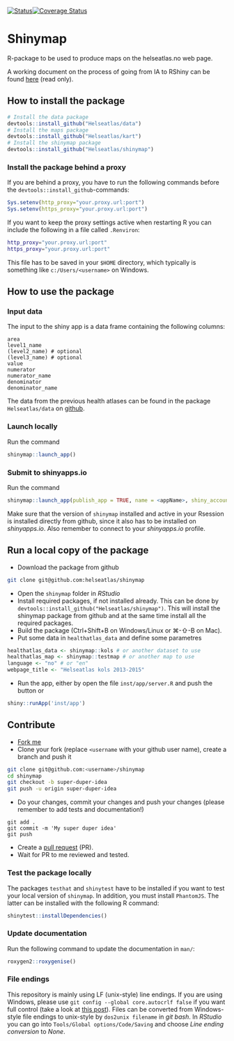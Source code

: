 [![Status](https://travis-ci.org/Helseatlas/shinymap.svg?branch=master)](https://travis-ci.org/Helseatlas/shinymap/builds)[![Coverage Status](https://img.shields.io/codecov/c/github/Helseatlas/shinymap/master.svg)](https://codecov.io/github/Helseatlas/shinymap?branch=master)

# Shinymap

R-package to be used to produce maps on the helseatlas.no web page.

A working document on the process of going from IA to RShiny can be found [here](https://www.overleaf.com/read/qknnddwjnpfn) (read only).

## How to install the package

```r
# Install the data package
devtools::install_github("Helseatlas/data")
# Install the maps package
devtools::install_github("Helseatlas/kart")
# Install the shinymap package
devtools::install_github("Helseatlas/shinymap")
```

### Install the package behind a proxy

If you are behind a proxy, you have to run the following commands before the `devtools::install_github`-commands:

```r
Sys.setenv(http_proxy="your.proxy.url:port")
Sys.setenv(https_proxy="your.proxy.url:port")
```

If you want to keep the proxy settings active when restarting R you can include the following in a file called `.Renviron`:

```bash
http_proxy="your.proxy.url:port"
https_proxy="your.proxy.url:port"
```

This file has to be saved in your `$HOME` directory, which typically is something like `c:/Users/<username>` on Windows.

## How to use the package

### Input data

The input to the shiny app is a data frame containing the following columns:

```
area
level1_name
(level2_name) # optional
(level3_name) # optional
value
numerator
numerator_name
denominator
denominator_name
```

The data from the previous health atlases can be found in the package `Helseatlas/data` on [github](https://github.com/Helseatlas/data).

### Launch locally

Run the command

```r
shinymap::launch_app()
```

### Submit to shinyapps.io

Run the command

```r
shinymap::launch_app(publish_app = TRUE, name = <appName>, shiny_account = <publishing account>)
```

Make sure that the version of `shinymap` installed and active in your Rsession is installed directly from github,
since it also has to be installed on *shinyapps.io*. Also remember to connect to your *shinyapps.io* profile.

## Run a local copy of the package

- Download the package from github

```bash
git clone git@github.com:helseatlas/shinymap
```

- Open the `shinymap` folder in *RStudio*
- Install required packages, if not installed already. This can be done by `devtools::install_github("Helseatlas/shinymap")`. This will install the shinymap package from github and at the same time install all the required packages.
- Build the package (Ctrl+Shift+B on Windows/Linux or &#8984;-&#8679;-B on Mac).
- Put some data in `healthatlas_data` and define some parametres

```r
healthatlas_data <- shinymap::kols # or another dataset to use
healthatlas_map <- shinymap::testmap # or another map to use
language <- "no" # or "en"
webpage_title <- "Helseatlas kols 2013-2015"
```

- Run the app, either by open the file `inst/app/server.R` and push the button or

```r
shiny::runApp('inst/app')
```

## Contribute

- [Fork me](https://github.com/Helseatlas/shinymap/fork)
- Clone your fork (replace `<username` with your github user name), create a branch and push it

```bash
git clone git@github.com:<username>/shinymap
cd shinymap
git checkout -b super-duper-idea
git push -u origin super-duper-idea
```

- Do your changes, commit your changes and push your changes (please remember to add tests and documentation!)

```
git add .
git commit -m 'My super duper idea'
git push
```

- Create a [pull request](https://github.com/Helseatlas/shinymap/compare) (PR).
- Wait for PR to me reviewed and tested.

### Test the package locally

The packages `testhat` and `shinytest` have to be installed if you want to test your local version of `shinymap`. In addition, you must install `PhantomJS`. The latter can be installed with the following R command:

```r
shinytest::installDependencies()
```

### Update documentation

Run the following command to update the documentation in `man/`:

```r
roxygen2::roxygenise()
```

### File endings

This repository is mainly using LF (unix-style) line endings. If you are using Windows, please use `git config --global core.autocrlf false` if you want full control (take a look at [this post](https://stackoverflow.com/a/20653073)). Files can be converted from Windows-style file endings to unix-style by `dos2unix filename` in *git bash*. In *RStudio* you can go into `Tools/Global options/Code/Saving` and choose *Line ending conversion* to *None*.
